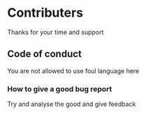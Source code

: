 # Contributers
Thanks for your time and support

## Code of conduct

You are not allowed to use foul language here

### How to give a good bug report

Try and analyse the good and give feedback
